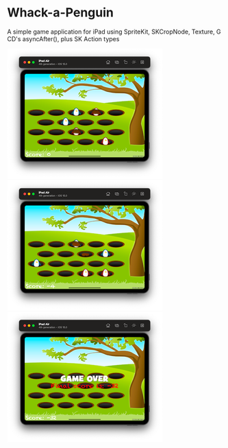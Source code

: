 # Whack-a-Penguin

A simple game application for iPad using SpriteKit, SKCropNode, Texture, G CD's asyncAfter(), plus SK Action types

![Screenshot001](https://github.com/ClearCut3000/Whack-a-Penguin/blob/main/Screenshots/scr001.png?raw=true)
![Screenshot002](https://github.com/ClearCut3000/Whack-a-Penguin/blob/main/Screenshots/scr002.png?raw=true)
![Screenshot003](https://github.com/ClearCut3000/Whack-a-Penguin/blob/main/Screenshots/scr003.png?raw=true)
